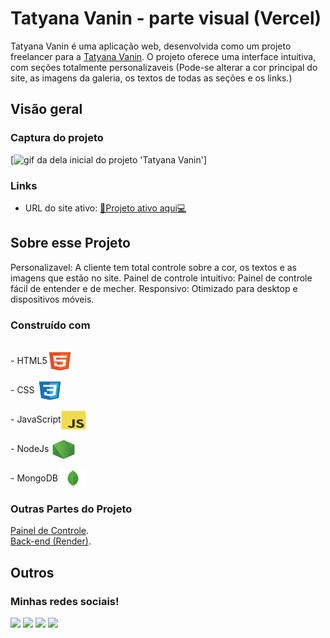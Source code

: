 # Tatyana Vanin - parte visual (Vercel)

Tatyana Vanin é uma aplicação web, desenvolvida como um projeto freelancer para a [Tatyana Vanin](https://www.instagram.com/taty_vanin/).
O projeto oferece uma interface intuitiva, com seções totalmente personalizaveis (Pode-se alterar a cor principal do site, as imagens da galeria, os textos de todas as seções e os links.)
## Visão geral

### Captura do projeto

[<img src="./public/src/img/taty.gif" alt="gif da dela inicial do projeto 'Tatyana Vanin'">]

### Links

- URL do site ativo: [🛜Projeto ativo aqui💻](https://tatyana-vanin.vercel.app/)

## Sobre esse Projeto 

 Personalizavel: A cliente tem total controle sobre a cor, os textos e as imagens que estão no site.
 Painel de controle intuitivo: Painel de controle fácil de entender e de mecher.
 Responsivo: Otimizado para desktop e dispositivos móveis. 

### Construído com

<div style="display: inline_block"><br>
- HTML5<img align="center" alt="HTML" height="30" width="40" src="https://raw.githubusercontent.com/devicons/devicon/master/icons/html5/html5-original.svg"><br><br>
  - CSS <img align="center" alt="CSS" height="30" width="40" src="https://raw.githubusercontent.com/devicons/devicon/master/icons/css3/css3-original.svg"><br><br>
- JavaScript<img align="center" alt="JavaScript" height="30" width="40" src="https://raw.githubusercontent.com/devicons/devicon/master/icons/javascript/javascript-original.svg"><br><br>
   - NodeJs <img align="center" alt="NodeJs" height="30" width="40" src="https://raw.githubusercontent.com/devicons/devicon/master/icons/nodejs/nodejs-original.svg"><br><br>
   - MongoDB <img align="center" alt="MongoDB" height="30" width="40" src="https://raw.githubusercontent.com/devicons/devicon/master/icons/mongodb/mongodb-original.svg"><br>
</div>

### Outras Partes do Projeto

[Painel de Controle](https://github.com/Tales-Santos7/t_f).<br>
[Back-end (Render)](https://github.com/Tales-Santos7/t_b).

## Outros

### Minhas redes sociais!

<div> 
   <a href="https://instagram.com/tales.s7" target="_blank"><img src="https://img.shields.io/badge/-Instagram-%23E4405F?style=for-the-badge&logo=instagram&logoColor=white" target="_blank"></a>
  <a href="https://www.linkedin.com/in/tales-santos7" target="_blank"><img src="https://img.shields.io/badge/-LinkedIn-%230077B5?style=for-the-badge&logo=linkedin&logoColor=white" target="_blank"></a>
   <a href = "mailto:tales.js07@gmail.com"><img src="https://img.shields.io/badge/-Gmail-%23333?style=for-the-badge&logo=gmail&logoColor=white" target="_blank"></a>
   <a href="https://talessantos-mu.vercel.app/" target="_blank"><img src="https://img.shields.io/badge/-Portf%C3%B3lio-Ffa500?style=for-the-badge&logo=portfolio&logoColor=white" target="_blank"></a>
</div>
